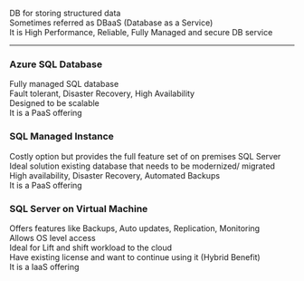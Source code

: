 DB for storing structured data  
Sometimes referred as DBaaS (Database as a Service)  
It is High Performance, Reliable, Fully Managed and secure DB service

---

### Azure SQL Database

Fully managed SQL database  
Fault tolerant, Disaster Recovery, High Availability  
Designed to be scalable  
It is a PaaS offering

### SQL Managed Instance

Costly option but provides the full feature set of on premises SQL Server  
Ideal solution existing database that needs to be modernized/ migrated  
High availability, Disaster Recovery, Automated Backups  
It is a PaaS offering

### SQL Server on Virtual Machine

Offers  features like Backups, Auto updates, Replication, Monitoring  
Allows OS level access  
Ideal for Lift and shift workload to the cloud  
Have existing license and want to continue using it (Hybrid Benefit)  
It is a IaaS offering

